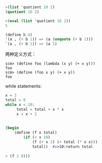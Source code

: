 ```scheme
>(list 'quotient 10 2)
(quotient 10 2)

>(eval (list 'quotient 10 2))
5
```

```scheme
(define b 4)
'(a , (+ b 1)) => (a (unquote (+ b 1)))
`(a , (+ b 1)) => (a 5)
```



两种定义方式：

```
scm> (define foo (lambda (x y) (+ x y)))
foo
scm> (define (foo x y) (+ x y))
foo
```



while statements:

```scheme
x = 2
total = 0
while x < 10:
     total = total + x * x
     x = x + 2
     
     
(begin 
	(define (f x total)
		(if (< x 10)
			(f (+ x 2) (+ total (* x x)))
			total))	 #x>10:return total
	
> (f 2 0)))	
```

